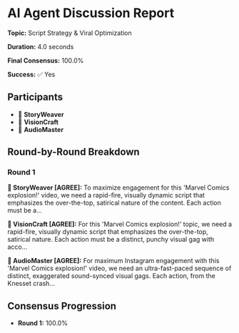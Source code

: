 # AI Agent Discussion Report

**Topic:** Script Strategy & Viral Optimization

**Duration:** 4.0 seconds

**Final Consensus:** 100.0%

**Success:** ✅ Yes

## Participants

- 📝 **StoryWeaver**
- 🎨 **VisionCraft**
- 🎵 **AudioMaster**

## Round-by-Round Breakdown

### Round 1

**📝 StoryWeaver [AGREE]:** To maximize engagement for this 'Marvel Comics explosion!' video, we need a rapid-fire, visually dynamic script that emphasizes the over-the-top, satirical nature of the content. Each action must be a...

**🎨 VisionCraft [AGREE]:** For this 'Marvel Comics explosion!' topic, we need a rapid-fire, visually dynamic script that emphasizes the over-the-top, satirical nature. Each action must be a distinct, punchy visual gag with acco...

**🎵 AudioMaster [AGREE]:** For maximum Instagram engagement with this 'Marvel Comics explosion!' video, we need an ultra-fast-paced sequence of distinct, exaggerated sound-synced visual gags. Each action, from the Knesset crash...

## Consensus Progression

- **Round 1:** 100.0%
